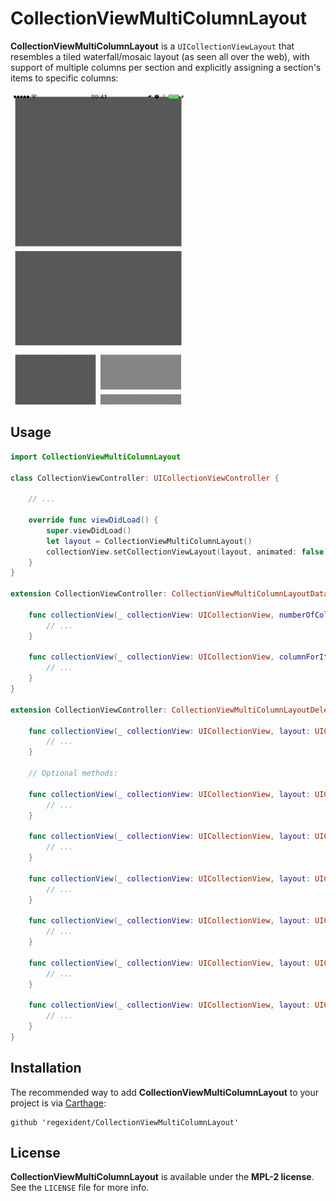 # CollectionViewMultiColumnLayout

**CollectionViewMultiColumnLayout** is a `UICollectionViewLayout` that resembles a tiled waterfall/mosaic layout (as seen all over the web), with support of multiple columns per section and explicitly assigning a section's items to specific columns:

![screencast](screencast.gif)

## Usage

```swift
import CollectionViewMultiColumnLayout

class CollectionViewController: UICollectionViewController {

    // ...
    
    override func viewDidLoad() {
        super.viewDidLoad()
        let layout = CollectionViewMultiColumnLayout()
        collectionView.setCollectionViewLayout(layout, animated: false)
    }
}

extension CollectionViewController: CollectionViewMultiColumnLayoutDataSource {

    func collectionView(_ collectionView: UICollectionView, numberOfColumnsInSection section: Int) -> Int {
        // ...
    }

    func collectionView(_ collectionView: UICollectionView, columnForItemAt indexPath: NSIndexPath) -> Int? {
        // ...
    }
}

extension CollectionViewController: CollectionViewMultiColumnLayoutDelegate {

    func collectionView(_ collectionView: UICollectionView, layout: UICollectionViewLayout, sizeForItemAtIndexPath indexPath: NSIndexPath) -> CGSize {
        // ...
    }
    
    // Optional methods:
    
    func collectionView(_ collectionView: UICollectionView, layout: UICollectionViewLayout, heightForHeaderInSection section: Int) -> CGFloat {
        // ...
    }

    func collectionView(_ collectionView: UICollectionView, layout: UICollectionViewLayout, heightForFooterInSection section: Int) -> CGFloat {
        // ...
    }

    func collectionView(_ collectionView: UICollectionView, layout: UICollectionViewLayout, insetForSection section: Int) -> UIEdgeInsets {
        // ...
    }

    func collectionView(_ collectionView: UICollectionView, layout: UICollectionViewLayout, insetForHeaderInSection section: Int) -> UIEdgeInsets {
        // ...
    }
    
    func collectionView(_ collectionView: UICollectionView, layout: UICollectionViewLayout, insetForFooterInSection section: Int) -> UIEdgeInsets {
        // ...
    }
    
    func collectionView(_ collectionView: UICollectionView, layout: UICollectionViewLayout, minimumInteritemSpacingForSection section: Int) -> CGFloat {
        // ...
    }
}
```

## Installation

The recommended way to add **CollectionViewMultiColumnLayout** to your project is via [Carthage](https://github.com/Carthage/Carthage):

    github 'regexident/CollectionViewMultiColumnLayout'

## License

**CollectionViewMultiColumnLayout** is available under the **MPL-2 license**. See the `LICENSE` file for more info.
